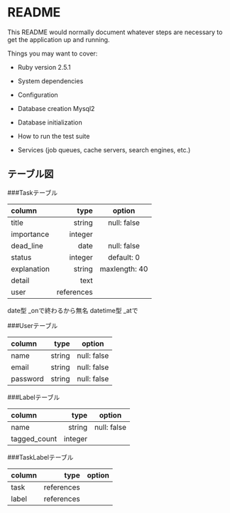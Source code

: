 # README

This README would normally document whatever steps are necessary to get the
application up and running.

Things you may want to cover:

* Ruby version
 2.5.1
* System dependencies

* Configuration

* Database creation
 Mysql2  
* Database initialization

* How to run the test suite

* Services (job queues, cache servers, search engines, etc.)

## テーブル図


###Taskテーブル

|   column   |    type     |   option     |
|:-----------|------------:|:------------:|
| title      | string      | null: false  |
| importance | integer     |              |
| dead_line  | date        | null: false  |
| status     | integer     | default: 0   |
| explanation| string      | maxlength: 40|
| detail     | text        |              |
| user       | references  |              |

date型 _onで終わるから無名
datetime型  _atで

###Userテーブル

|   column   |    type     |   option     |
|:-----------|------------:|:------------:|
| name       | string      | null: false  |
| email      | string      | null: false  |
| password   | string      | null: false  |

###Labelテーブル

|   column   |    type     |   option     |
|:-----------|------------:|:------------:|
| name       | string      | null: false  |
|tagged_count| integer     |              |

###TaskLabelテーブル

|   column   |    type     |   option     |
|:-----------|------------:|:------------:|
| task       | references  |              |
| label      | references  |              |